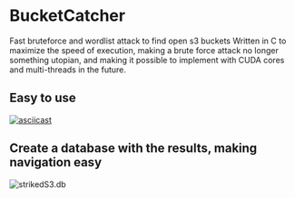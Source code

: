 # BucketCatcher

Fast bruteforce and wordlist attack to find open s3 buckets
Written in C to maximize the speed of execution, making a brute force attack no longer something utopian, and making it possible to implement with CUDA cores and multi-threads in the future.

## Easy to use
[![asciicast](https://i.imgur.com/tlc5VcV.png)](https://terminalizer.com/view/0d3e3bf34646)


## Create a database with the results, making navigation easy
![strikedS3.db](https://i.imgur.com/tlc5VcV.png)

